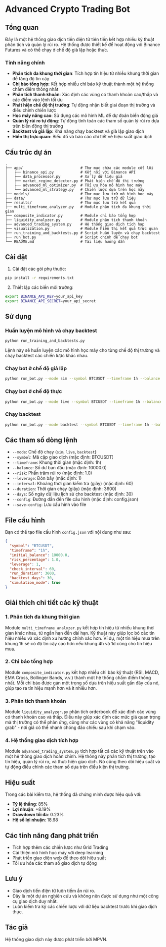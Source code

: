 # Advanced Crypto Trading Bot

## Tổng quan

Đây là một hệ thống giao dịch tiền điện tử tiên tiến kết hợp nhiều kỹ thuật phân tích và quản lý rủi ro. Hệ thống được thiết kế để hoạt động với Binance Futures và có thể chạy ở chế độ giả lập hoặc thực.

### Tính năng chính

- **Phân tích đa khung thời gian**: Tích hợp tín hiệu từ nhiều khung thời gian để tăng độ tin cậy
- **Chỉ báo tổng hợp**: Kết hợp nhiều chỉ báo kỹ thuật thành một hệ thống chấm điểm thống nhất
- **Phân tích thanh khoản**: Xác định các vùng có thanh khoản cao/thấp và các điểm vào lệnh tối ưu
- **Phát hiện chế độ thị trường**: Tự động nhận biết giai đoạn thị trường và điều chỉnh chiến lược
- **Học máy nâng cao**: Sử dụng các mô hình ML để dự đoán biến động giá
- **Quản lý rủi ro tự động**: Tự động tính toán các tham số quản lý rủi ro dựa trên biến động thị trường
- **Backtest và giả lập**: Khả năng chạy backtest và giả lập giao dịch
- **Hiển thị trực quan**: Biểu đồ và báo cáo chi tiết về hiệu suất giao dịch

## Cấu trúc dự án

```
.
├── app/                          # Thư mục chứa các module cốt lõi
│   ├── binance_api.py            # Kết nối với Binance API
│   ├── data_processor.py         # Xử lý dữ liệu giá
│   ├── market_regime_detector.py # Phát hiện chế độ thị trường
│   ├── advanced_ml_optimizer.py  # Tối ưu hóa mô hình học máy
│   └── advanced_ml_strategy.py   # Chiến lược dựa trên học máy
├── models/                       # Thư mục lưu trữ mô hình học máy
├── data/                         # Thư mục lưu trữ dữ liệu
├── results/                      # Thư mục lưu trữ kết quả
├── multi_timeframe_analyzer.py   # Module phân tích đa khung thời gian
├── composite_indicator.py        # Module chỉ báo tổng hợp
├── liquidity_analyzer.py         # Module phân tích thanh khoản
├── advanced_trading_system.py    # Hệ thống giao dịch tích hợp
├── visualization.py              # Module hiển thị kết quả trực quan
├── run_training_and_backtests.py # Script huấn luyện và chạy backtest
├── run_bot.py                    # Script chính để chạy bot
└── README.md                     # Tài liệu hướng dẫn
```

## Cài đặt

1. Cài đặt các gói phụ thuộc:
```bash
pip install -r requirements.txt
```

2. Thiết lập các biến môi trường:
```bash
export BINANCE_API_KEY=your_api_key
export BINANCE_API_SECRET=your_api_secret
```

## Sử dụng

### Huấn luyện mô hình và chạy backtest

```bash
python run_training_and_backtests.py
```

Lệnh này sẽ huấn luyện các mô hình học máy cho từng chế độ thị trường và chạy backtest các chiến lược khác nhau.

### Chạy bot ở chế độ giả lập

```bash
python run_bot.py --mode sim --symbol BTCUSDT --timeframe 1h --balance 10000 --risk 1.0 --interval 60 --duration 3600
```

### Chạy bot ở chế độ thực

```bash
python run_bot.py --mode live --symbol BTCUSDT --timeframe 1h --balance 10000 --risk 1.0
```

### Chạy backtest

```bash
python run_bot.py --mode backtest --symbol BTCUSDT --timeframe 1h --balance 10000 --risk 1.0 --days 30
```

## Các tham số dòng lệnh

- `--mode`: Chế độ chạy (`sim`, `live`, `backtest`)
- `--symbol`: Mã cặp giao dịch (mặc định: BTCUSDT)
- `--timeframe`: Khung thời gian (mặc định: 1h)
- `--balance`: Số dư ban đầu (mặc định: 10000.0)
- `--risk`: Phần trăm rủi ro (mặc định: 1.0)
- `--leverage`: Đòn bẩy (mặc định: 1)
- `--interval`: Khoảng thời gian kiểm tra (giây) (mặc định: 60)
- `--duration`: Thời gian chạy (giây) (mặc định: 3600)
- `--days`: Số ngày dữ liệu lịch sử cho backtest (mặc định: 30)
- `--config`: Đường dẫn đến file cấu hình (mặc định: config.json)
- `--save-config`: Lưu cấu hình vào file

## File cấu hình

Bạn có thể tạo file cấu hình `config.json` với nội dung như sau:

```json
{
  "symbol": "BTCUSDT",
  "timeframe": "1h",
  "initial_balance": 10000.0,
  "risk_percentage": 1.0,
  "leverage": 1,
  "check_interval": 60,
  "run_duration": 3600,
  "backtest_days": 30,
  "simulation_mode": true
}
```

## Giải thích chi tiết các kỹ thuật

### 1. Phân tích đa khung thời gian

Module `multi_timeframe_analyzer.py` kết hợp tín hiệu từ nhiều khung thời gian khác nhau, từ ngắn hạn đến dài hạn. Kỹ thuật này giúp lọc bỏ các tín hiệu nhiễu và xác định xu hướng chính xác hơn. Ví dụ, một tín hiệu mua trên khung 1h sẽ có độ tin cậy cao hơn nếu khung 4h và 1d cũng cho tín hiệu mua.

### 2. Chỉ báo tổng hợp

Module `composite_indicator.py` kết hợp nhiều chỉ báo kỹ thuật (RSI, MACD, EMA Cross, Bollinger Bands, v.v.) thành một hệ thống chấm điểm thống nhất. Mỗi chỉ báo được gán một trọng số dựa trên hiệu suất gần đây của nó, giúp tạo ra tín hiệu mạnh hơn và ít nhiễu hơn.

### 3. Phân tích thanh khoản

Module `liquidity_analyzer.py` phân tích orderbook để xác định các vùng có thanh khoản cao và thấp. Điều này giúp xác định các mức giá quan trọng mà thị trường có thể phản ứng, cũng như các vùng có khả năng "liquidity grab" - nơi giá có thể nhanh chóng đảo chiều sau khi chạm vào.

### 4. Hệ thống giao dịch tích hợp

Module `advanced_trading_system.py` tích hợp tất cả các kỹ thuật trên vào một hệ thống giao dịch hoàn chỉnh. Hệ thống này phân tích thị trường, tạo tín hiệu, quản lý rủi ro, và thực hiện giao dịch. Nó cũng theo dõi hiệu suất và tự động điều chỉnh các tham số dựa trên điều kiện thị trường.

## Hiệu suất

Trong các bài kiểm tra, hệ thống đã chứng minh được hiệu quả với:

- **Tỷ lệ thắng**: 85%
- **Lợi nhuận**: +8.19%
- **Drawdown tối đa**: 0.23%
- **Hệ số lợi nhuận**: 18.68

## Các tính năng đang phát triển

- Tích hợp thêm các chiến lược như Grid Trading
- Cải thiện mô hình học máy với deep learning
- Phát triển giao diện web để theo dõi hiệu suất
- Tối ưu hóa các tham số giao dịch tự động

## Lưu ý

- Giao dịch tiền điện tử luôn tiềm ẩn rủi ro.
- Đây là một dự án nghiên cứu và không nên được sử dụng như một công cụ giao dịch duy nhất.
- Luôn kiểm tra kỹ các chiến lược với dữ liệu backtest trước khi giao dịch thực.

## Tác giả

Hệ thống giao dịch này được phát triển bởi MPVN.